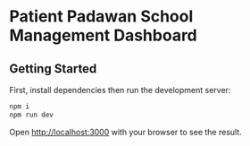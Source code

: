 # Patient Padawan School Management Dashboard

## Getting Started

First, install dependencies then run the development server:

```bash
npm i
npm run dev
```

Open [http://localhost:3000](http://localhost:3000) with your browser to see the result.
